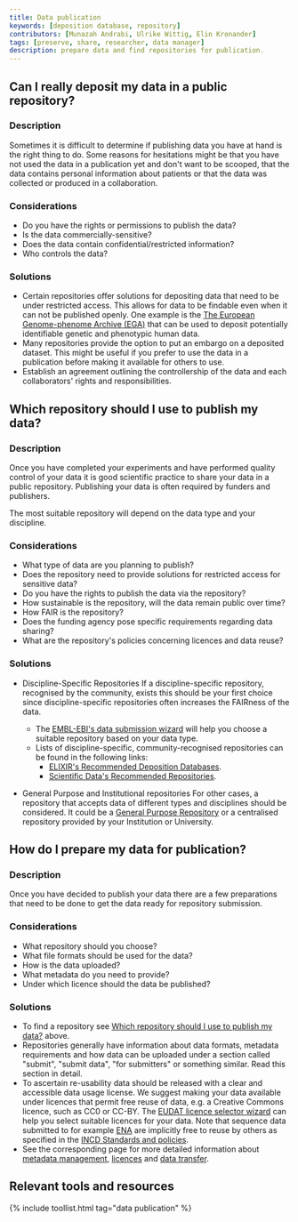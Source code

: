```yaml
---
title: Data publication
keywords: [deposition database, repository]
contributors: [Munazah Andrabi, Ulrike Wittig, Elin Kronander]
tags: [preserve, share, researcher, data manager]
description: prepare data and find repositories for publication.
---
```



## Can I really deposit my data in a public repository?

### Description
Sometimes it is difficult to determine if publishing data you have at hand is the right thing to do. Some reasons for hesitations might be that you have not used the data in a publication yet and don't want to be scooped, that the data contains personal information about patients or that the data was collected or produced in a collaboration.

### Considerations
* Do you have the rights or permissions to publish the data?
* Is the data commercially-sensitive?
* Does the data contain confidential/restricted information?
* Who controls the data?

### Solutions
* Certain repositories offer solutions for depositing data that need to be under restricted access. This allows for data to be findable even when it can not be published openly. One example is the [The European Genome-phenome Archive (EGA)](https://ega-archive.org/) that can be used to deposit potentially identifiable genetic and phenotypic human data.
* Many repositories provide the option to put an embargo on a deposited dataset. This might be useful if you prefer to use the data in a publication before making it available for others to use.
* Establish an agreement outlining the controllership of the data and each collaborators' rights and responsibilities.

## Which repository should I use to publish my data?

### Description
Once you have completed your experiments and have performed quality control of your data it is good scientific practice to share your data in a public repository. Publishing your data is often required by funders and publishers.

The most suitable repository will depend on the data type and your discipline.

### Considerations
  * What type of data are you planning to publish?
  * Does the repository need to provide solutions for restricted access for sensitive data?
  * Do you have the rights to publish the data via the repository?
  * How sustainable is the repository, will the data remain public over time?
  * How FAIR is the repository?
  * Does the funding agency pose specific requirements regarding data sharing?
  * What are the repository's policies concerning licences and data reuse?

### Solutions
* Discipline-Specific Repositories
If a discipline-specific repository, recognised by the community, exists this should be your first choice since discipline-specific repositories often increases the FAIRness of the data.
  * The [EMBL-EBI's data submission wizard](https://www.ebi.ac.uk/submission/) will help you choose a suitable repository based on your data type.
  * Lists of discipline-specific, community-recognised repositories can be found in the following links:
    * [ELIXIR's Recommended Deposition Databases](https://elixir-europe.org/platforms/data/elixir-deposition-databases).
    * [Scientific Data's Recommended Repositories](https://www.nature.com/sdata/policies/repositories).


* General Purpose and Institutional repositories
For other cases, a repository that accepts data of different types and disciplines should be considered. It could be a [General Purpose Repository](https://www.nature.com/sdata/policies/repositories#general) or a centralised repository provided by your Institution or University.



## How do I prepare my data for publication?

### Description
Once you have decided to publish your data there are a few preparations that need to be done to get the data ready for repository submission.

### Considerations
  * What repository should you choose?
  * What file formats should be used for the data?
  * How is the data uploaded?
  * What metadata do you need to provide?
  * Under which licence should the data be published?

### Solutions
  * To find a repository see [Which repository should I use to publish my data?](#which-repository-should-i-use-to-publish-my-data) above.
  * Repositories generally have information about data formats, metadata requirements and how data can be uploaded under a section called "submit", "submit data", "for submitters" or something similar. Read this section in detail.
  * To ascertain re-usability data should be released with a clear and accessible data usage license. We suggest making your data available under licences that permit free reuse of data, e.g. a Creative Commons licence, such as CC0 or CC-BY. The [EUDAT licence selector wizard](https://ufal.github.io/public-license-selector/) can help you select suitable licences for your data. Note that sequence data submitted to for example [ENA](https://www.ebi.ac.uk/ena/browser/home) are implicitly free to reuse by others as specified in the [INCD Standards and policies](https://www.ebi.ac.uk/ena/browser/about/policies).
  * See the corresponding page for more detailed information about [metadata management](metadata_management), [licences](licensing) and [data transfer](data_transfer).

## Relevant tools and resources

{% include toollist.html tag="data publication" %}
